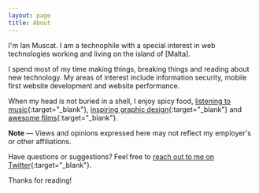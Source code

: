 ```yaml
---
layout: page
title: About
---
```


I'm Ian Muscat. I am a technophile with a special interest in web technologies working and living on the island of [Malta].

I spend most of my time making things, breaking things and reading about new technology. My areas of interest include information security, mobile first website development and website performance.

When my head is not buried in a shell, I enjoy spicy food, [listening to music](https://en.wikipedia.org/wiki/Daft_Punk){:target="_blank"}, [inspiring graphic design](http://www.paul-rand.com){:target="_blank"} and [awesome films](http://www.imdb.com/title/tt0062622){:target="_blank"}.

<div class="message">
	<strong>Note</strong> &mdash; Views and opinions expressed here may not reflect my employer's or other affiliations.
</div>

Have questions or suggestions? Feel free to [reach out to me on Twitter](https://twitter.com/ianmuscat){:target="_blank"}.

Thanks for reading!